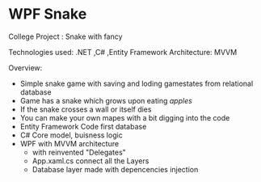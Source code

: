 # WPF Snake
 College Project : Snake with fancy
 
Technologies used: .NET ,C# ,Entity Framework
Architecture: MVVM

Overview:
* Simple snake game with saving and loding gamestates from relational database
* Game has a snake which grows upon eating _apples_
* If the snake crosses a wall or itself dies
* You can make your own mapes with a bit digging into the code
* Entity Framework Code first database
* C# Core model, buisness logic
* WPF with MVVM architecture
  - with reinvented "Delegates"
  - App.xaml.cs connect all the Layers
  - Database layer made with depencencies injection
